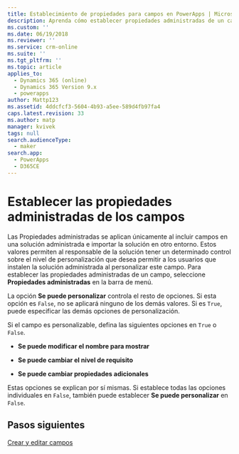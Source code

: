 ```yaml
---
title: Establecimiento de propiedades para campos en PowerApps | MicrosoftDocs
description: Aprenda cómo establecer propiedades administradas de un campo
ms.custom: ''
ms.date: 06/19/2018
ms.reviewer: ''
ms.service: crm-online
ms.suite: ''
ms.tgt_pltfrm: ''
ms.topic: article
applies_to:
  - Dynamics 365 (online)
  - Dynamics 365 Version 9.x
  - powerapps
author: Mattp123
ms.assetid: 4ddcfcf3-5604-4b93-a5ee-589d4fb97fa4
caps.latest.revision: 33
ms.author: matp
manager: kvivek
tags: null
search.audienceType:
  - maker
search.app:
  - PowerApps
  - D365CE
---
```

# <a name="set-managed-properties-for-fields"></a>Establecer las propiedades administradas de los campos

<a name="BKMK_SettingManagedProperties"></a>   

 Las Propiedades administradas se aplican únicamente al incluir campos en una solución administrada e importar la solución en otro entorno. Estos valores permiten al responsable de la solución tener un determinado control sobre el nivel de personalización que desea permitir a los usuarios que instalen la solución administrada al personalizar este campo. Para establecer las propiedades administradas de un campo, seleccione **Propiedades administradas** en la barra de menú.  
  
 La opción **Se puede personalizar** controla el resto de opciones. Si esta opción es `False`, no se aplicará ninguno de los demás valores. Si es `True`, puede especificar las demás opciones de personalización.  
  
 Si el campo es personalizable, defina las siguientes opciones en `True` o `False`.  
  
- **Se puede modificar el nombre para mostrar**  
  
- **Se puede cambiar el nivel de requisito**  
  
- **Se puede cambiar propiedades adicionales**  
  
 Estas opciones se explican por sí mismas. Si establece todas las opciones individuales en `False`, también puede establecer **Se puede personalizar** en `False`.  

 ## <a name="next-steps"></a>Pasos siguientes

 [Crear y editar campos](create-edit-fields.md)
